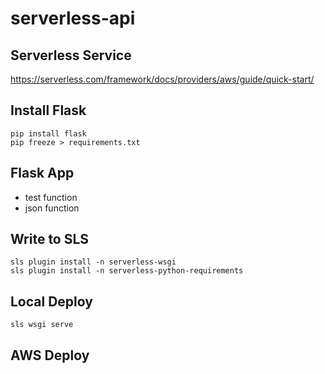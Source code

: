 # serverless-api

## Serverless Service
https://serverless.com/framework/docs/providers/aws/guide/quick-start/

## Install Flask

    pip install flask
    pip freeze > requirements.txt    

## Flask App

* test function
* json function

## Write to SLS

    sls plugin install -n serverless-wsgi
    sls plugin install -n serverless-python-requirements

## Local Deploy

    sls wsgi serve

## AWS Deploy
